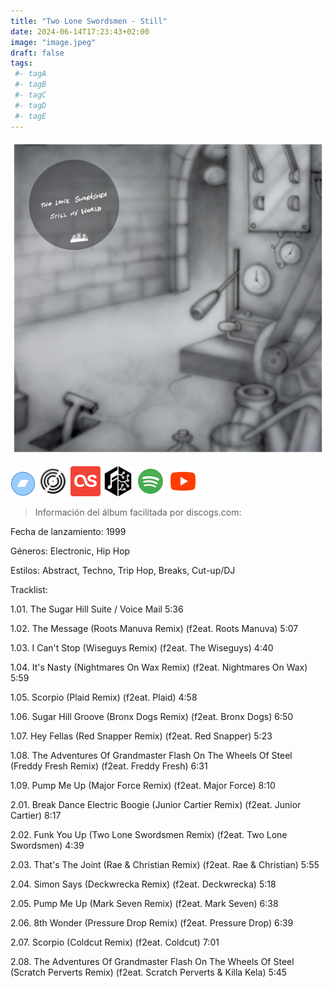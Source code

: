 ```yaml
---
title: "Two Lone Swordsmen - Still"
date: 2024-06-14T17:23:43+02:00
image: "image.jpeg"
draft: false
tags:
 #- tagA
 #- tagB
 #- tagC
 #- tagD
 #- tagE
---
```

![cover](image.jpeg (two lone swordsmen - still))
 
[![bandcamp](../links/svg/bandcamp.png (bandcamp))]()
[![discogs](../links/svg/discogs.png (discogs))](https://www.discogs.com/master/78772)
[![lastfm](../links/svg/lastfm.png (lastfm))]()
[![musicbrainz](../links/svg/musicbrainz.png (musicbrainz))](https://musicbrainz.org/release/250a8cbf-5920-4961-b8f2-a03171ea875b)
[![spotify](../links/svg/spotify.png (putify))](https://open.spotify.com/album/5HYYS2Fbhw7QC7xj464sI9)
[![youtube](../links/svg/youtube.png (youtube))](https://www.youtube.com/playlist?list=PLbKJdMWaKxZjKRHrSEXDw_J4h2EPLG4Kv)
 
> Información del álbum facilitada por discogs.com:

Fecha de lanzamiento: 1999

Géneros: Electronic, Hip Hop

Estilos: Abstract, Techno, Trip Hop, Breaks, Cut-up/DJ

Tracklist:

  1.01. The Sugar Hill Suite / Voice Mail    5:36

  1.02. The Message (Roots Manuva Remix) (f2eat. Roots Manuva)   5:07

  1.03. I Can't Stop (Wiseguys Remix) (f2eat. The Wiseguys)   4:40

  1.04. It's Nasty (Nightmares On Wax Remix) (f2eat. Nightmares On Wax)   5:59

  1.05. Scorpio (Plaid Remix) (f2eat. Plaid)   4:58

  1.06. Sugar Hill Groove (Bronx Dogs Remix) (f2eat. Bronx Dogs)   6:50

  1.07. Hey Fellas (Red Snapper Remix) (f2eat. Red Snapper)   5:23

  1.08. The Adventures Of Grandmaster Flash On The Wheels Of Steel (Freddy Fresh Remix) (f2eat. Freddy Fresh)   6:31

  1.09. Pump Me Up (Major Force Remix) (f2eat. Major Force)   8:10

  2.01. Break Dance Electric Boogie (Junior Cartier Remix) (f2eat. Junior Cartier)   8:17

  2.02. Funk You Up (Two Lone Swordsmen Remix) (f2eat. Two Lone Swordsmen)   4:39

  2.03. That's The Joint (Rae & Christian Remix) (f2eat. Rae & Christian)   5:55

  2.04. Simon Says (Deckwrecka Remix) (f2eat. Deckwrecka)   5:18

  2.05. Pump Me Up (Mark Seven Remix) (f2eat. Mark Seven)   6:38

  2.06. 8th Wonder (Pressure Drop Remix) (f2eat. Pressure Drop)   6:39

  2.07. Scorpio (Coldcut Remix) (f2eat. Coldcut)   7:01

  2.08. The Adventures Of Grandmaster Flash On The Wheels Of Steel (Scratch Perverts Remix) (f2eat. Scratch Perverts & Killa Kela)   5:45

